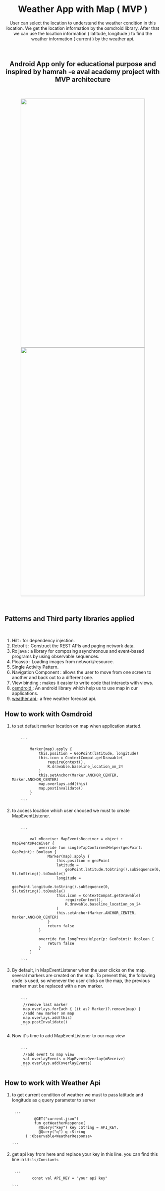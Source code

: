 <h1 align="center">Weather App with Map ( MVP ) </h1>
<p align="center">
  User can select the location to understand the weather condition in this location. We get the location information by the osmdroid library. After that we can use the location information ( latitude, longitude ) to find the weather information ( current ) by the  weather api.
</p> &nbsp;&nbsp;
<h2 align="center"> Android App only for educational purpose and inspired by hamrah -e aval academy project with MVP architecture</h2> &nbsp;&nbsp;
<p align="center">
<img width="400" height="800" src="https://github.com/Harvey-abs-17/academy_weather/assets/138676273/78b064f5-6f2c-447e-a88e-aaa953627af7"/>
<img width="400" height="800" src="https://github.com/Harvey-abs-17/academy_weather/assets/138676273/01dad77c-8919-466e-b4b7-a64a60e94737"/>
</p> &nbsp;&nbsp;
<h2 align="left">Patterns and Third party libraries applied</h2> &nbsp;&nbsp;
<ol>
        <li>Hilt : for dependency injection.</li>
        <li>Retrofit : Construct the REST APIs and paging network data.</li>
        <li>Rx java : a library for composing asynchronous and event-based programs by using observable sequences.</li>
        <li>Picasso : Loading images from network/resource.</li>
        <li>Single Activity Pattern.</li>
        <li>Navigation Component : allows the user to move from one screen to another and back out to a different one.</li>
        <li>View binding : makes it easier to write code that interacts with views.</li>
        <li> <a href="https://github.com/osmdroid/osmdroid">  osmdroid </a> : An android library which help us to use map in our applications.</li>
        <li> <a href="https://www.weatherapi.com/">  weather api </a> : a free weather forecast api.</li>
</ol>
<h2 align="left">How to work with Osmdroid</h2>
<ol>
        <li>to set default marker location on map when application started.</li> &nbsp;&nbsp;
  
        ```

            Marker(map).apply {
                this.position = GeoPoint(latitude, longitude)
                this.icon = ContextCompat.getDrawable(
                    requireContext(),
                    R.drawable.baseline_location_on_24
                )
                this.setAnchor(Marker.ANCHOR_CENTER, Marker.ANCHOR_CENTER)
                map.overlays.add(this)
                map.postInvalidate()
            }
  
        ```
<li>to access location which user choosed we must to create MapEventListener.</li> &nbsp;&nbsp;
  
        ```

            val mReceive: MapEventsReceiver = object : MapEventsReceiver {
                override fun singleTapConfirmedHelper(geoPoint: GeoPoint): Boolean {
                    Marker(map).apply {
                        this.position = geoPoint
                        latitude =
                            geoPoint.latitude.toString().subSequence(0, 5).toString().toDouble()
                        longitude =
                            geoPoint.longitude.toString().subSequence(0, 5).toString().toDouble()
                        this.icon = ContextCompat.getDrawable(
                            requireContext(),
                            R.drawable.baseline_location_on_24
                        )
                        this.setAnchor(Marker.ANCHOR_CENTER, Marker.ANCHOR_CENTER)
                    }
                    return false
                }

                override fun longPressHelper(p: GeoPoint): Boolean {
                    return false
                }
            }
  
        ```
  <li>By default, in MapEventListener when the user clicks on the map, several markers are created on the map. To prevent this, the following code is used, so whenever the user clicks on the map, the previous marker must be replaced with a new marker.</li> &nbsp;&nbsp;
  
        ```
         //remove last marker
         map.overlays.forEach { (it as? Marker)?.remove(map) }
         //add new marker on map
         map.overlays.add(this)
         map.postInvalidate()
        ```

   <li>Now it's time to add MapEventListener to our map view</li> &nbsp;&nbsp;
  
        ```
         //add event to map view
         val overlayEvents = MapEventsOverlay(mReceive)
         map.overlays.add(overlayEvents)
        ```
        
</ol>

<h2 align="left">How to work with Weather Api</h2>
<ol>

<li>to get current condition of weather we must to pass latitude and longitude as <code>q</code> query parameter to server</li>&nbsp;&nbsp;

     ```
              @GET("current.json")
              fun getWeatherResponse(
                @Query("key") key :String = API_KEY,
                @Query("q") q :String
          ) :Observable<WeatherResponse>
  
    ```

   <li>get api key from <a href"https://www.weatherapi.com/">here</a> and replace your key in this line. you can find this line in <code>Utils/Constants</code></li>&nbsp;&nbsp;

     ```
             const val API_KEY = "your api key"
  
    ```
  
</ol>


